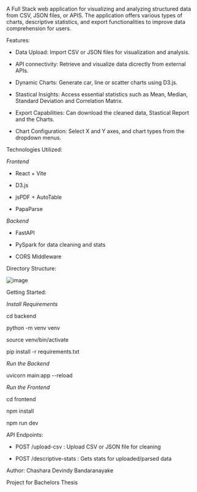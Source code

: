 A Full Stack web application for visualizing and analyzing structured data from CSV, JSON files, or APIS. The application offers various types of charts, descriptive statistics, and export functionalities to improve data comprehension for users.

Features:

 * Data Upload: Import CSV or JSON files for visualization and analysis.
 
 * API connectivity: Retrieve and visualize data dicrectly from external APIs.
 
 * Dynamic Charts: Generate car, line or scatter charts using D3.js.
 
 * Stastical Insights: Access essential statistics such as Mean, Median, Standard Deviation and Correlation Matrix.
 
 * Export Capabilities: Can download the cleaned data, Stastical Report and the Charts.
 
 * Chart Configuration: Select X and Y axes, and chart types from the dropdown menus.

Technologies Utilized:

*Frontend*

 * React + Vite
 
 * D3.js
 
 * jsPDF + AutoTable
 
 * PapaParse

*Backend*

* FastAPI

* PySpark for data cleaning and stats

* CORS Middleware

Directory Structure:

![image](https://github.com/user-attachments/assets/f3df22d3-c294-4fa2-8f6d-9f7d41392ab0)

Getting Started:

*Install Requirements*

cd backend

python -m venv venv

source venv/bin/activate

pip install -r requirements.txt

*Run the Backend*

uvicorn main:app --reload

*Run the Frontend*

cd frontend

npm install

npm run dev

API Endpoints:

* POST /upload-csv : Upload CSV or JSON file for cleaning

* POST /descriptive-stats : Gets stats for uploaded/parsed data

Author: Chashara Devindy Bandaranayake  

Project for Bachelors Thesis 

